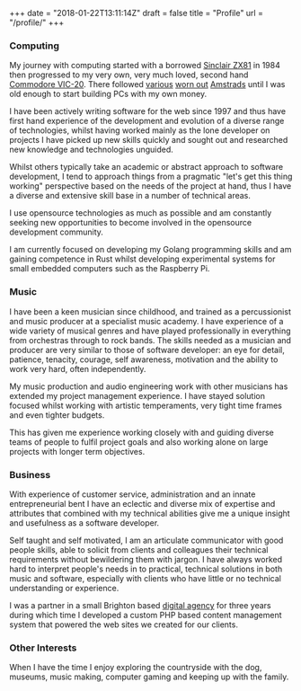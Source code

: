 +++
date = "2018-01-22T13:11:14Z"
draft = false
title = "Profile"
url = "/profile/"
+++

### Computing

My journey with computing started with a borrowed [Sinclair ZX81](https://en.wikipedia.org/wiki/ZX81) in 1984 then progressed
to my very own, very much loved, second hand [Commodore VIC-20](https://en.wikipedia.org/wiki/Commodore_VIC-20). There 
followed [various](http://www.nostalgianerd.com/amstrad-pc1512) [worn out](http://www.computinghistory.org.uk/det/733/Amstrad-PC1640-HD20) 
[Amstrads](http://www.computinghistory.org.uk/det/1264/Amstrad-PC2286-40/) until I was old enough to start building PCs 
with my own money.

I have been actively writing software for the web since 1997 and thus have first hand experience of the development and 
evolution of a diverse range of technologies, whilst having worked mainly as the lone developer on projects I have picked up 
new skills quickly and sought out and researched new knowledge and technologies unguided. 

Whilst others typically take an academic or abstract approach to software development, I tend to approach things from a 
pragmatic "let's get this thing working" perspective based on the needs of the project at hand, thus I have a diverse and
extensive skill base in a number of technical areas.

I use opensource technologies as much as possible and am constantly seeking new opportunities to become involved in the 
opensource development community.

I am currently focused on developing my Golang programming skills and am gaining competence in Rust whilst developing 
experimental systems for small embedded computers such as the Raspberry Pi.

### Music

I have been a keen musician since childhood, and trained as a percussionist and music producer at a specialist music academy.
I have experience of a wide variety of musical genres and have played professionally in everything from orchestras 
through to rock bands. The skills needed as a musician and producer are very similar to those of software developer: an eye 
for detail, patience, tenacity, courage, self awareness, motivation and the ability to work very hard, often independently.  

My music production and audio engineering work with other musicians has extended my project management experience. I 
have stayed solution focused whilst working with artistic temperaments, very tight time frames and even tighter budgets.

This has given me experience working closely with and guiding diverse teams of people to fulfil project goals and also 
working alone on large projects with longer term objectives.

### Business

With experience of customer service, administration and an innate entrepreneurial bent I have an eclectic 
and diverse mix of expertise and attributes that combined with my technical abilities give me a unique insight and 
usefulness as a software developer.

Self taught and self motivated, I am an articulate communicator with good people skills, able to solicit from clients 
and colleagues their technical requirements without bewildering them with jargon. I have always worked hard to interpret 
people's needs in to practical, technical solutions in both music and software, especially with clients who have little 
or no technical understanding or experience.

I was a partner in a small Brighton based [digital agency](https://web.archive.org/web/20080828190441/http://www.vr16.com/)
for three years during which time I developed a custom PHP based content management system that powered the web sites 
we created for our clients.

### Other Interests

When I have the time I enjoy exploring the countryside with the dog, museums, music making, computer gaming and keeping 
up with the family.